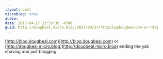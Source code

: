 ```yaml
---
layout: post
microblog: true
audio: 
date: 2017-04-27 13:59:30 -0700
guid: http://dougbeal.micro.blog/2017/04/27/httpblogdougbealcom-or-httpdougbealmicroblog.html
---
```

[http://blog.dougbeal.com](http://blog.dougbeal.com) or [http://dougbeal.micro.blog](http://dougbeal.micro.blog) ending the yak shaving and just blogging
